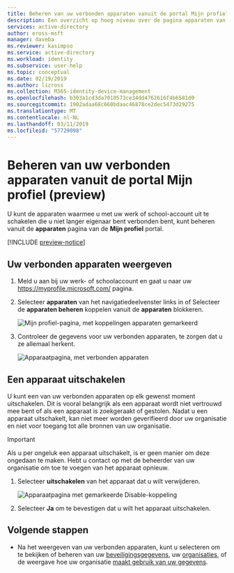 ```yaml
---
title: Beheren van uw verbonden apparaten vanuit de portal Mijn profiel (preview) - Azure Active Directory | Microsoft Docs
description: Een overzicht op hoog niveau over de pagina apparaten van de portal Mijn profiel.
services: active-directory
author: eross-msft
manager: daveba
ms.reviewer: kasimpso
ms.service: active-directory
ms.workload: identity
ms.subservice: user-help
ms.topic: conceptual
ms.date: 02/19/2019
ms.author: lizross
ms.collection: M365-identity-device-management
ms.openlocfilehash: b303a1cd3da7010573ce34dd4762616f4b6581d0
ms.sourcegitcommit: 1902adaa68c660bdaac46878ce2dec5473d29275
ms.translationtype: MT
ms.contentlocale: nl-NL
ms.lasthandoff: 03/11/2019
ms.locfileid: "57729098"
---
```

# <a name="manage-your-connected-devices-from-the-my-profile-preview-portal"></a>Beheren van uw verbonden apparaten vanuit de portal Mijn profiel (preview)
U kunt de apparaten waarmee u met uw werk of school-account uit te schakelen die u niet langer eigenaar bent verbonden bent, kunt beheren vanuit de **apparaten** pagina van de **Mijn profiel** portal.

[!INCLUDE [preview-notice](../../../includes/active-directory-end-user-preview-notice-myprofile.md)]

## <a name="view-your-connected-devices"></a>Uw verbonden apparaten weergeven
1. Meld u aan bij uw werk- of schoolaccount en gaat u naar uw https://myprofile.microsoft.com/ pagina.

2. Selecteer **apparaten** van het navigatiedeelvenster links in of Selecteer de **apparaten beheren** koppelen vanuit de **apparaten** blokkeren.

    ![Mijn profiel-pagina, met koppelingen apparaten gemarkeerd](media/myprofile-portal/myprofile-portal-devices.png)

3. Controleer de gegevens voor uw verbonden apparaten, te zorgen dat u ze allemaal herkent. 

    ![Apparaatpagina, met verbonden apparaten](media/myprofile-portal/myprofile-portal-devices-page.png)

## <a name="disable-a-device"></a>Een apparaat uitschakelen
U kunt een van uw verbonden apparaten op elk gewenst moment uitschakelen. Dit is vooral belangrijk als een apparaat wordt niet vertrouwd mee bent of als een apparaat is zoekgeraakt of gestolen. Nadat u een apparaat uitschakelt, kan niet meer worden geverifieerd door uw organisatie en niet voor toegang tot alle bronnen van uw organisatie.

>[!Important]
>Als u per ongeluk een apparaat uitschakelt, is er geen manier om deze ongedaan te maken. Hebt u contact op met de beheerder van uw organisatie om toe te voegen van het apparaat opnieuw.

1. Selecteer **uitschakelen** van het apparaat dat u wilt verwijderen.

    ![Apparaatpagina met gemarkeerde Disable-koppeling](media/myprofile-portal/myprofile-portal-devices-disable.png)

2. Selecteer **Ja** om te bevestigen dat u wilt het apparaat uitschakelen.

## <a name="next-steps"></a>Volgende stappen

- Na het weergeven van uw verbonden apparaten, kunt u selecteren om te bekijken of beheren van uw [beveiligingsgegevens](user-help-security-info-overview.md), uw [organisaties](myprofile-portal-organizations-page.md), of de weergave hoe uw organisatie [maakt gebruik van uw gegevens](myprofile-portal-privacy-page.md).